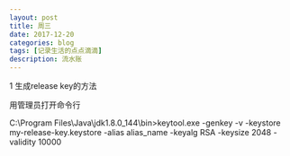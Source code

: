 ```yaml
---
layout: post
title: 周三
date: 2017-12-20
categories: blog
tags: [记录生活的点点滴滴]
description: 流水账
---
```


1 生成release key的方法

用管理员打开命令行

C:\Program Files\Java\jdk1.8.0_144\bin>keytool.exe -genkey -v -keystore my-release-key.keystore -alias alias_name -keyalg RSA -keysize 2048 -validity 10000

